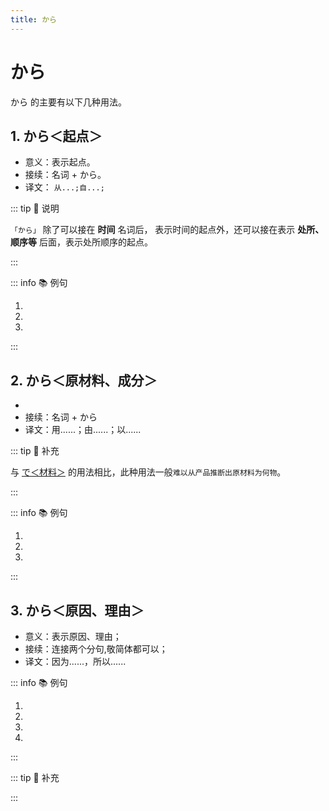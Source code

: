 ```yaml
---
title: から
---
```

                
# から

から 的主要有以下几种用法。

## 1. から＜起点＞

* 意义：表示起点。
* 接续：名词 + から。
* 译文： `从...;自...;`

::: tip :bookmark: 说明

`「から」` 除了可以接在 **时间** 名词后， 表示时间的起点外，还可以接在表示 **处所、顺序等** 后面，表示处所顺序的起点。

:::

::: info :books: 例句

1. <grammer-content id='1-3-2-0' sentence="1[時間目/じかんめ]は[何時/なんじ]**から**ですか。" trans='第一节课什么时候开始？' />
2. <grammer-content id='1-3-2-1' sentence="[朝/あさ]８[時/じ]**から**です。" trans='早上八点开始。' />
3. <grammer-content id='1-3-2-2' sentence="[夕方/ゆうがた]７[時/じ]**から**[選択/せんたく][科目/かもく]の[授業/じゅぎょう]です。" trans='傍晚7点开始上选修课。' />

:::

## 2. から＜原材料、成分＞

* <grammer-content sentence="意义：表示事物的**生产材料或构成成份**；" />
* 接续：名词 + から
* 译文：用......；由......；以......

::: tip :bookmark: 补充

与 [で＜材料＞](../../auxiliary/te.md#_5-で-材料) 的用法相比，此种用法一般`难以从产品推断出原材料为何物`。

:::

::: info :books: 例句

1. <grammer-content id='1-3-2-3' sentence="[鹿/しか]の[角/つの]や[蛇/へび]の[皮/かわ]**から**[栄養剤/えいようざい]を[作/つく]ります。" trans="用鹿角和蛇皮制作营养剂。" />
2. <grammer-content id='1-3-2-4' sentence="[醤油/しょうゆ]は[大豆/だいず]**から**[作/つく]ります。" trans="酱油是用大豆做的。" />
3. <grammer-content id='1-3-2-5' sentence="[牛乳/ぎゅうにゅう]**から**チーズを[作/つく]ります。" trans="用牛奶做奶酪。" />

:::

## 3. から＜原因、理由＞

* 意义：表示原因、理由；
* 接续：连接两个分句,敬简体都可以；
* 译文：因为......，所以......

::: info :books: 例句

1. <grammer-content id='1-3-2-6' sentence="ルールです**から**、しかたがありませんよ。" trans="因为是规则，所以没办法。" />
2. <grammer-content id='1-3-2-7' sentence="[暑/あつ]い**から**、[窓/まど]を[開/あ]けてください。" trans="太热了，请开下窗户。" />
3. <grammer-content id='1-3-2-8' sentence="もう[遅/お]そい**から**、[寝/ね]ましょう。" trans="已经很晚了，睡觉吧。" />
4. <grammer-content id='1-3-2-9' sentence="[日本人/にほんじん]の[友達/ともだち]が[来/く]る**から**、明日あした北京ぺきん[空港/くうこう]へ[行/い]きます。" trans="因为日本朋友要来，所以明天要去北京机场。" />

:::

::: tip :bookmark: 补充

<grammer-content sentence="**口语中**，有时会省略后句，以「～から」结句。" />

<div class="bunpou-block">

  <grammer-content id='1-3-2-10' sentence="もう[大丈夫/だいじょうぶ]だ**から**（[心配/しんぱい]しないでください）。" trans="已经没事了（不用担心）。" />

</div>

:::
